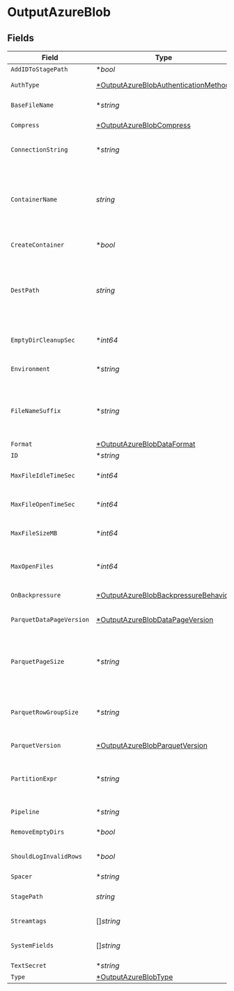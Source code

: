 # OutputAzureBlob


## Fields

| Field                                                                                                                                                                                                                                                                                                                                       | Type                                                                                                                                                                                                                                                                                                                                        | Required                                                                                                                                                                                                                                                                                                                                    | Description                                                                                                                                                                                                                                                                                                                                 |
| ------------------------------------------------------------------------------------------------------------------------------------------------------------------------------------------------------------------------------------------------------------------------------------------------------------------------------------------- | ------------------------------------------------------------------------------------------------------------------------------------------------------------------------------------------------------------------------------------------------------------------------------------------------------------------------------------------- | ------------------------------------------------------------------------------------------------------------------------------------------------------------------------------------------------------------------------------------------------------------------------------------------------------------------------------------------- | ------------------------------------------------------------------------------------------------------------------------------------------------------------------------------------------------------------------------------------------------------------------------------------------------------------------------------------------- |
| `AddIDToStagePath`                                                                                                                                                                                                                                                                                                                          | **bool*                                                                                                                                                                                                                                                                                                                                     | :heavy_minus_sign:                                                                                                                                                                                                                                                                                                                          | Append output's ID to staging location.                                                                                                                                                                                                                                                                                                     |
| `AuthType`                                                                                                                                                                                                                                                                                                                                  | [*OutputAzureBlobAuthenticationMethod](../../models/shared/outputazureblobauthenticationmethod.md)                                                                                                                                                                                                                                          | :heavy_minus_sign:                                                                                                                                                                                                                                                                                                                          | Enter connection string directly, or select a stored secret                                                                                                                                                                                                                                                                                 |
| `BaseFileName`                                                                                                                                                                                                                                                                                                                              | **string*                                                                                                                                                                                                                                                                                                                                   | :heavy_minus_sign:                                                                                                                                                                                                                                                                                                                          | JavaScript expression to define the output filename prefix (can be constant).                                                                                                                                                                                                                                                               |
| `Compress`                                                                                                                                                                                                                                                                                                                                  | [*OutputAzureBlobCompress](../../models/shared/outputazureblobcompress.md)                                                                                                                                                                                                                                                                  | :heavy_minus_sign:                                                                                                                                                                                                                                                                                                                          | Choose data compression format to apply before moving files to final destination.                                                                                                                                                                                                                                                           |
| `ConnectionString`                                                                                                                                                                                                                                                                                                                          | **string*                                                                                                                                                                                                                                                                                                                                   | :heavy_minus_sign:                                                                                                                                                                                                                                                                                                                          | Enter your Azure Storage account connection string. If left blank, Stream will fall back to env.AZURE_STORAGE_CONNECTION_STRING.                                                                                                                                                                                                            |
| `ContainerName`                                                                                                                                                                                                                                                                                                                             | *string*                                                                                                                                                                                                                                                                                                                                    | :heavy_check_mark:                                                                                                                                                                                                                                                                                                                          | A container organizes a set of blobs, similar to a directory in a file system. Value can be a JavaScript expression enclosed in quotes or backticks. @{product} evaluates the expression at init time. The expression can evaluate to a constant value, and can reference Global Variables, e.g., `myContainer-${C.env["CRIBL_WORKER_ID"]}` |
| `CreateContainer`                                                                                                                                                                                                                                                                                                                           | **bool*                                                                                                                                                                                                                                                                                                                                     | :heavy_minus_sign:                                                                                                                                                                                                                                                                                                                          | Creates the configured container in Azure Blob Storage if it does not already exist.                                                                                                                                                                                                                                                        |
| `DestPath`                                                                                                                                                                                                                                                                                                                                  | *string*                                                                                                                                                                                                                                                                                                                                    | :heavy_check_mark:                                                                                                                                                                                                                                                                                                                          | Root directory prepended to path before uploading. Value can be a JavaScript expression enclosed in quotes or backticks. @{product} evaluates the expression at init time. The expression can evaluate to a constant value, and can reference Global Variables, e.g., `myBlobPrefix-${C.env["CRIBL_WORKER_ID"]}`                            |
| `EmptyDirCleanupSec`                                                                                                                                                                                                                                                                                                                        | **int64*                                                                                                                                                                                                                                                                                                                                    | :heavy_minus_sign:                                                                                                                                                                                                                                                                                                                          | How often (secs) to clean-up empty directories when 'Remove Staging Dirs' is enabled.                                                                                                                                                                                                                                                       |
| `Environment`                                                                                                                                                                                                                                                                                                                               | **string*                                                                                                                                                                                                                                                                                                                                   | :heavy_minus_sign:                                                                                                                                                                                                                                                                                                                          | Optionally, enable this config only on a specified Git branch. If empty, will be enabled everywhere.                                                                                                                                                                                                                                        |
| `FileNameSuffix`                                                                                                                                                                                                                                                                                                                            | **string*                                                                                                                                                                                                                                                                                                                                   | :heavy_minus_sign:                                                                                                                                                                                                                                                                                                                          | JavaScript expression to define the output filename suffix (can be constant).  The `__format` variable refers to the value of the `Data format` field (`json` or `raw`).  The `__compression` field refers to the kind of compression being used (`none` or `gzip`)                                                                         |
| `Format`                                                                                                                                                                                                                                                                                                                                    | [*OutputAzureBlobDataFormat](../../models/shared/outputazureblobdataformat.md)                                                                                                                                                                                                                                                              | :heavy_minus_sign:                                                                                                                                                                                                                                                                                                                          | Format of the output data.                                                                                                                                                                                                                                                                                                                  |
| `ID`                                                                                                                                                                                                                                                                                                                                        | **string*                                                                                                                                                                                                                                                                                                                                   | :heavy_minus_sign:                                                                                                                                                                                                                                                                                                                          | Unique ID for this output                                                                                                                                                                                                                                                                                                                   |
| `MaxFileIdleTimeSec`                                                                                                                                                                                                                                                                                                                        | **int64*                                                                                                                                                                                                                                                                                                                                    | :heavy_minus_sign:                                                                                                                                                                                                                                                                                                                          | Maximum amount of time to keep inactive files open. Files open for longer than this will be closed and moved to final output location.                                                                                                                                                                                                      |
| `MaxFileOpenTimeSec`                                                                                                                                                                                                                                                                                                                        | **int64*                                                                                                                                                                                                                                                                                                                                    | :heavy_minus_sign:                                                                                                                                                                                                                                                                                                                          | Maximum amount of time to write to a file. Files open for longer than this will be closed and moved to final output location.                                                                                                                                                                                                               |
| `MaxFileSizeMB`                                                                                                                                                                                                                                                                                                                             | **int64*                                                                                                                                                                                                                                                                                                                                    | :heavy_minus_sign:                                                                                                                                                                                                                                                                                                                          | Maximum uncompressed output file size. Files of this size will be closed and moved to final output location.                                                                                                                                                                                                                                |
| `MaxOpenFiles`                                                                                                                                                                                                                                                                                                                              | **int64*                                                                                                                                                                                                                                                                                                                                    | :heavy_minus_sign:                                                                                                                                                                                                                                                                                                                          | Maximum number of files to keep open concurrently. When exceeded, @{product} will close the oldest open files and move them to the final output location.                                                                                                                                                                                   |
| `OnBackpressure`                                                                                                                                                                                                                                                                                                                            | [*OutputAzureBlobBackpressureBehavior](../../models/shared/outputazureblobbackpressurebehavior.md)                                                                                                                                                                                                                                          | :heavy_minus_sign:                                                                                                                                                                                                                                                                                                                          | Whether to block or drop events when all receivers are exerting backpressure.                                                                                                                                                                                                                                                               |
| `ParquetDataPageVersion`                                                                                                                                                                                                                                                                                                                    | [*OutputAzureBlobDataPageVersion](../../models/shared/outputazureblobdatapageversion.md)                                                                                                                                                                                                                                                    | :heavy_minus_sign:                                                                                                                                                                                                                                                                                                                          | Serialization format of data pages. Note that not all reader implentations support Data page V2.                                                                                                                                                                                                                                            |
| `ParquetPageSize`                                                                                                                                                                                                                                                                                                                           | **string*                                                                                                                                                                                                                                                                                                                                   | :heavy_minus_sign:                                                                                                                                                                                                                                                                                                                          | Ideal memory size for page segments. E.g., 1MB or 128MB. Generally, lower values improve reading speed, while higher values improve compression. Imposes a target, not a strict limit; the final size of a row group may be larger or smaller.                                                                                              |
| `ParquetRowGroupSize`                                                                                                                                                                                                                                                                                                                       | **string*                                                                                                                                                                                                                                                                                                                                   | :heavy_minus_sign:                                                                                                                                                                                                                                                                                                                          | Ideal memory size for row group segments. E.g., 128MB or 1GB. Affects memory use when writing. Imposes a target, not a strict limit; the final size of a row group may be larger or smaller.                                                                                                                                                |
| `ParquetVersion`                                                                                                                                                                                                                                                                                                                            | [*OutputAzureBlobParquetVersion](../../models/shared/outputazureblobparquetversion.md)                                                                                                                                                                                                                                                      | :heavy_minus_sign:                                                                                                                                                                                                                                                                                                                          | Determines which data types are supported and how they are represented.                                                                                                                                                                                                                                                                     |
| `PartitionExpr`                                                                                                                                                                                                                                                                                                                             | **string*                                                                                                                                                                                                                                                                                                                                   | :heavy_minus_sign:                                                                                                                                                                                                                                                                                                                          | JS expression defining how files are partitioned and organized. Default is date-based. If blank, Stream will fall back to the event's __partition field value – if present – otherwise to each location's root directory.                                                                                                                   |
| `Pipeline`                                                                                                                                                                                                                                                                                                                                  | **string*                                                                                                                                                                                                                                                                                                                                   | :heavy_minus_sign:                                                                                                                                                                                                                                                                                                                          | Pipeline to process data before sending out to this output.                                                                                                                                                                                                                                                                                 |
| `RemoveEmptyDirs`                                                                                                                                                                                                                                                                                                                           | **bool*                                                                                                                                                                                                                                                                                                                                     | :heavy_minus_sign:                                                                                                                                                                                                                                                                                                                          | Remove empty staging directories after moving files.                                                                                                                                                                                                                                                                                        |
| `ShouldLogInvalidRows`                                                                                                                                                                                                                                                                                                                      | **bool*                                                                                                                                                                                                                                                                                                                                     | :heavy_minus_sign:                                                                                                                                                                                                                                                                                                                          | To log rows that @{product} skips due to data mismatch, first set logging to Debug, then toggle this on. Logs up to 20 unique rows.                                                                                                                                                                                                         |
| `Spacer`                                                                                                                                                                                                                                                                                                                                    | **string*                                                                                                                                                                                                                                                                                                                                   | :heavy_minus_sign:                                                                                                                                                                                                                                                                                                                          | N/A                                                                                                                                                                                                                                                                                                                                         |
| `StagePath`                                                                                                                                                                                                                                                                                                                                 | *string*                                                                                                                                                                                                                                                                                                                                    | :heavy_check_mark:                                                                                                                                                                                                                                                                                                                          | Filesystem location in which to buffer files, before compressing and moving to final destination. Use performant stable storage.                                                                                                                                                                                                            |
| `Streamtags`                                                                                                                                                                                                                                                                                                                                | []*string*                                                                                                                                                                                                                                                                                                                                  | :heavy_minus_sign:                                                                                                                                                                                                                                                                                                                          | Add tags for filtering and grouping in @{product}.                                                                                                                                                                                                                                                                                          |
| `SystemFields`                                                                                                                                                                                                                                                                                                                              | []*string*                                                                                                                                                                                                                                                                                                                                  | :heavy_minus_sign:                                                                                                                                                                                                                                                                                                                          | Set of fields to automatically add to events using this output. E.g.: cribl_pipe, c*. Wildcards supported.                                                                                                                                                                                                                                  |
| `TextSecret`                                                                                                                                                                                                                                                                                                                                | **string*                                                                                                                                                                                                                                                                                                                                   | :heavy_minus_sign:                                                                                                                                                                                                                                                                                                                          | Select (or create) a stored text secret                                                                                                                                                                                                                                                                                                     |
| `Type`                                                                                                                                                                                                                                                                                                                                      | [*OutputAzureBlobType](../../models/shared/outputazureblobtype.md)                                                                                                                                                                                                                                                                          | :heavy_minus_sign:                                                                                                                                                                                                                                                                                                                          | N/A                                                                                                                                                                                                                                                                                                                                         |